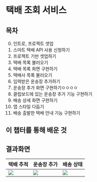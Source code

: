 # 택배 조회 서비스


## 목차
0. 인트로, 프로젝트 셋업
1. 스마트 택배 API 사용 신청하기
2. 프로젝트 기반 셋업하기
3. 택배 목록 불러오기
4. 택배 목록 화면 구현하기
5. 택배사 목록 불러오기
6. 입력받은 운송장 추가하기
7. 운송장 추가 화면 구현하기ㅇㅇㅇㅇ
8. 클립보드에 있는 운송장 추가 기능 구현하기
9. 배송 상세 화면 구현하기
10. 앱 스타일 다듬기
11. 배송 출발한 택배 안내 기능 구현하기

## 이 챕터를 통해 배운 것



## 결과화면
|택배 추적|운송장 추가|배송 상태|
|---|---|---|
|<img src="https://i.imgur.com/SFaMLpo.png"/>|<img src="https://i.imgur.com/BAYgiTx.png"/>|<img src="https://i.imgur.com/jZ6vbNA.png"/>|
